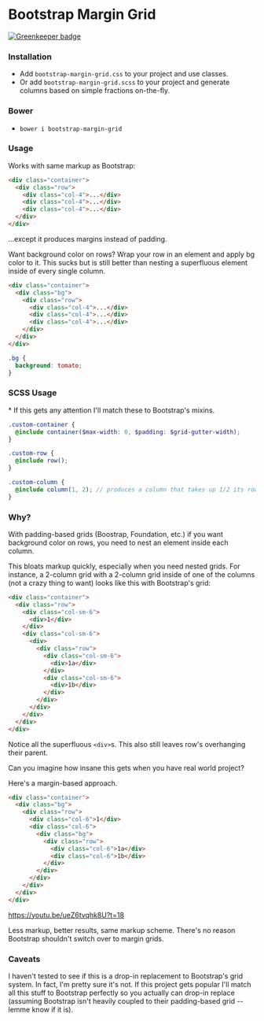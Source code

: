 # Bootstrap Margin Grid

[![Greenkeeper badge](https://badges.greenkeeper.io/corysimmons/bootstrap-margin-grid.svg)](https://greenkeeper.io/)

### Installation
- Add `bootstrap-margin-grid.css` to your project and use classes.
- Or add `bootstrap-margin-grid.scss` to your project and generate columns based on simple fractions on-the-fly.

### Bower
- `bower i bootstrap-margin-grid`

### Usage
Works with same markup as Bootstrap:

```html
<div class="container">
  <div class="row">
    <div class="col-4">...</div>
    <div class="col-4">...</div>
    <div class="col-4">...</div>
  </div>
</div>
```

...except it produces margins instead of padding.

Want background color on rows? Wrap your row in an element and apply bg color to it. This sucks but is still better than nesting a superfluous element inside of every single column.

```html
<div class="container">
  <div class="bg">
    <div class="row">
      <div class="col-4">...</div>
      <div class="col-4">...</div>
      <div class="col-4">...</div>
    </div>
  </div>
</div>
```

```css
.bg {
  background: tomato;
}
```

### SCSS Usage
\* If this gets any attention I'll match these to Bootstrap's mixins.

```scss
.custom-container {
  @include container($max-width: 0, $padding: $grid-gutter-width);
}

.custom-row {
  @include row();
}

.custom-column {
  @include column(1, 2); // produces a column that takes up 1/2 its row
}
```

### Why?
With padding-based grids (Boostrap, Foundation, etc.) if you want background color on rows, you need to nest an element inside each column.

This bloats markup quickly, especially when you need nested grids. For instance, a 2-column grid with a 2-column grid inside of one of the columns (not a crazy thing to want) looks like this with Bootstrap's grid:

```html
<div class="container">
  <div class="row">
    <div class="col-sm-6">
      <div>1</div>
    </div>
    <div class="col-sm-6">
      <div>
        <div class="row">
          <div class="col-sm-6">
            <div>1a</div>
          </div>
          <div class="col-sm-6">
            <div>1b</div>
          </div>
        </div>
      </div>
    </div>
  </div>
</div>
```

Notice all the superfluous `<div>`s. This also still leaves row's overhanging their parent.

Can you imagine how insane this gets when you have real world project?

Here's a margin-based approach.

```html
<div class="container">
  <div class="bg">
    <div class="row">
      <div class="col-6">1</div>
      <div class="col-6">
        <div class="bg">
          <div class="row">
            <div class="col-6">1a</div>
            <div class="col-6">1b</div>
          </div>
        </div>
      </div>
    </div>
  </div>
</div>
```

https://youtu.be/ueZ6tvqhk8U?t=18

Less markup, better results, same markup scheme. There's no reason Bootstrap shouldn't switch over to margin grids.

### Caveats
I haven't tested to see if this is a drop-in replacement to Bootstrap's grid system. In fact, I'm pretty sure it's not.
If this project gets popular I'll match all this stuff to Bootstrap perfectly so you actually can drop-in replace
(assuming Bootstrap isn't heavily coupled to their padding-based grid -- lemme know if it is).
